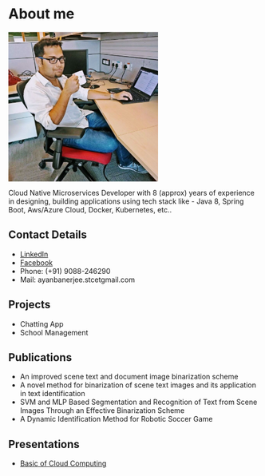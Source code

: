# About me

<img align="center" src="https://github.com/ayanNullPointerEx/About-me/blob/main/images/my_image.jpg" width="300" height="300">

Cloud Native Microservices Developer with 8 (approx) years of experience in designing, building applications using tech stack 
like - Java 8, Spring Boot, Aws/Azure Cloud, Docker, Kubernetes, etc..

## Contact Details
 * [LinkedIn](https://in.linkedin.com/in/ayan-banerjee-4805007a)
 * [Facebook](https://www.facebook.com/ayan.banerjee.581)
 * Phone: (+91) 9088-246290
 * Mail: ayanbanerjee.stcetgmail.com 

## Projects

 * Chatting App
 * School Management

## Publications

 * An improved scene text and document image binarization scheme
 * A novel method for binarization of scene text images and its application in text identification
 * SVM and MLP Based Segmentation and Recognition of Text from Scene Images Through an Effective Binarization Scheme
 * A Dynamic Identification Method for Robotic Soccer Game

## Presentations
* [Basic of Cloud Computing](https://github.com/ayanNullPointerEx/CloudComputingPPT/raw/main/Basics_of_Cloud_Computing.pptx)